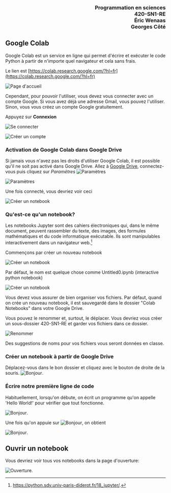<h3 style='text-align: right;'>Programmation en sciences
<br>420-SN1-RE
<br>Éric Wenaas
<br>Georges Côté
</h3>

## Google Colab

Google Colab est un service en ligne qui permet d'écrire et exécuter le code Python à partir de n'importe quel navigateur et cela sans frais. 

Le lien est [https://colab.research.google.com/?hl=fr](https://colab.research.google.com/?hl=fr)

![Page d'accueil](./Images_Google_Colab/google_colab_01_accueil.png)

Cependant, pour pouvoir l'utiliser, vous devez vous connecter avec un compte Google. Si vous avez déjà une adresse Gmail, vous pouvez l'utiliser. Sinon, vous vous créez un compte Google gratuitement.

Appuyez sur **Connexion**

![Se connecter](./Images_Google_Colab/google_colab_02_se_connecter.png)

![Créer un compte](./Images_Google_Colab/google_colab_03_se_connecter.png)

### Activation de Google Colab dans Google Drive
Si jamais vous n'avez pas les droits d'utiliser Google Colab, il est possible qu'il ne soit pas activé dans Google Drive.
Allez à [Google Drive](drive.google.com), connectez-vous puis cliquez sur *Paramètres*
![Paramètres](./Images_Google_Colab/google_colab_activation_colab.png)  

![Paramètres](./Images_Google_Colab/google_colab_activation_colab_2.png)

Une fois connecté, vous devriez voir ceci

![Créer un notebook](./Images_Google_Colab/google_colab_04_ouvrir_le_notebook.png)

### Qu'est-ce qu'un notebook?

Les notebooks Jupyter sont des cahiers électroniques qui, dans le même document, peuvent rassembler du texte, des images, des formules mathématiques et du code informatique exécutable. Ils sont manipulables interactivement dans un navigateur web.[^1]

[^1]: https://python.sdv.univ-paris-diderot.fr/18_jupyter/.

Commençons par créer un nouveau notebook

![Créer un notebook](./Images_Google_Colab/google_colab_05_creer_notebook.png)

Par défaut, le nom est quelque chose comme Untitled0.ipynb (interactive python notebook)

![Créer un notebook](./Images_Google_Colab/google_colab_06_untitled.png)

Vous devez vous assurer de bien organiser vos fichiers. Par défaut, quand on crée un nouveau notebook, il est sauvegardé dans le dossier "Colab Notebooks" dans votre Google Drive.

Vous pouvez le renommer et, surtout, le déplacer. Vous devriez vous créer un sous-dossier 420-SN1-RE et garder vos fichiers dans ce dossier.

![Renommer](./Images_Google_Colab/google_colab_07_renommer.png)

Des suggestions de noms pour vos fichiers vous seront données en classe.

### Créer un notebook à partir de Google Drive
Déplacez-vous dans le bon dossier et cliquez avec le bouton de droite de la souris.
![Bonjour](./Images_Google_Colab/google_colab_08_drive.png). 


### Écrire notre première ligne de code

Habituellement, lorsqu'on débute, on écrit un programme qu'on appelle 'Hello World!' pour vérifier que tout fonctionne.

![Bonjour](./Images_Google_Colab/google_colab_09_bonjour.png). 

Une fois qu'on appuie sur ![Bonjour](./Images_Google_Colab/google_colab_10_bonjour.png), on obtient


![Bonjour](./Images_Google_Colab/google_colab_11_bonjour.png). 

## Ouvrir un notebook

Vous devriez voir tous vos notebooks dans la page d'ouverture:

![Ouverture](./Images_Google_Colab/google_colab_12_ouverture.png). 
